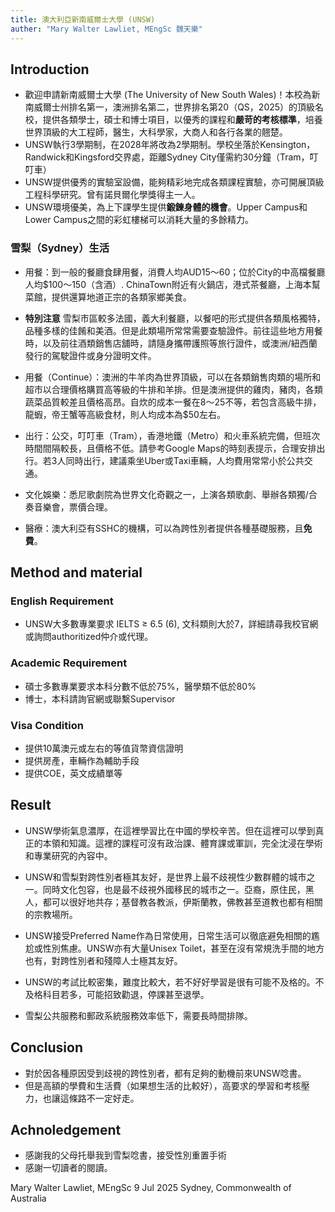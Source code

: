 ```yaml
---
title: 澳大利亞新南威爾士大學 (UNSW)
auther: "Mary Walter Lawliet, MEngSc 魏天樂"
---
```


## Introduction

- 歡迎申請新南威爾士大學 (The University of New South Wales)！本校為新南威爾士州排名第一，澳洲排名第二，世界排名第20（QS，2025）的頂級名校，提供各類學士，碩士和博士項目，以優秀的課程和**嚴苛的考核標準**，培養世界頂級的大工程師，醫生，大科學家，大商人和各行各業的翹楚。
- UNSW執行3學期制，在2028年將改為2學期制。學校坐落於Kensington，Randwick和Kingsford交界處，距離Sydney City僅需約30分鐘（Tram，叮叮車）
- UNSW提供優秀的實驗室設備，能夠精彩地完成各類課程實驗，亦可開展頂級工程科學研究。曾有諾貝爾化學獎得主一人。
- UNSW環境優美，為上下課學生提供**鍛鍊身體的機會**。Upper Campus和Lower Campus之間的彩虹樓梯可以消耗大量的多餘精力。

### 雪梨（Sydney）生活

- 用餐：到一般的餐廳食肆用餐，消費人均AUD$15～$60；位於City的中高檔餐廳人均$100～150（含酒）. ChinaTown附近有火鍋店，港式茶餐廳，上海本幫菜館，提供還算地道正宗的各類家鄉美食。
- **特別注意** 雪梨市區較多法國，義大利餐廳，以餐吧的形式提供各類風格獨特，品種多樣的佳餚和美酒。但是此類場所常常需要查驗證件。前往這些地方用餐時，以及前往酒類銷售店舖時，請隨身攜帶護照等旅行證件，或澳洲/紐西蘭發行的駕駛證件或身分證明文件。
- 用餐（Continue）：澳洲的牛羊肉為世界頂級，可以在各類銷售肉類的場所和超市以合理價格購買高等級的牛排和羊排。但是澳洲提供的雞肉，豬肉，各類蔬菜品質較差且價格高昂。自炊的成本一餐在$8～$25不等，若包含高級牛排，龍蝦，帝王蟹等高級食材，則人均成本為$50左右。

- 出行：公交，叮叮車（Tram），香港地鐵（Metro）和火車系統完備，但班次時間間隔較長，且價格不低。請參考Google Maps的時刻表提示，合理安排出行。若3人同時出行，建議乘坐Uber或Taxi車輛，人均費用常常小於公共交通。
- 文化娛樂：悉尼歌劇院為世界文化奇觀之一，上演各類歌劇、舉辦各類獨/合奏音樂會，票價合理。
- 醫療：澳大利亞有SSHC的機構，可以為跨性別者提供各種基礎服務，且**免費**。

## Method and material

### English Requirement
- UNSW大多數專業要求 IELTS ≥ 6.5 (6), 文科類則大於7，詳細請尋我校官網或詢問authoritized仲介或代理。
### Academic Requirement
- 碩士多數專業要求本科分數不低於75%，醫學類不低於80%
- 博士，本科請詢官網或聯繫Supervisor
### Visa Condition
- 提供10萬澳元或左右的等值貨幣資信證明
- 提供房產，車輛作為輔助手段
- 提供COE，英文成績單等

## Result
- UNSW學術氣息濃厚，在這裡學習比在中國的學校辛苦。但在這裡可以學到真正的本領和知識。這裡的課程可沒有政治課、體育課或軍訓，完全沈浸在學術和專業研究的內容中。
- UNSW和雪梨對跨性別者極其友好，是世界上最不歧視性少數群體的城市之一。同時文化包容，也是最不歧視外國移民的城市之一。亞裔，原住民，黑人，都可以很好地共存；基督教各教派，伊斯蘭教，佛教甚至道教也都有相關的宗教場所。
- UNSW接受Preferred Name作為日常使用，日常生活可以徹底避免相關的尷尬或性別焦慮。UNSW亦有大量Unisex Toilet，甚至在沒有常規洗手間的地方也有，對跨性別者和殘障人士極其友好。

- UNSW的考試比較密集，難度比較大，若不好好學習是很有可能不及格的。不及格科目若多，可能招致勸退，停課甚至退學。
- 雪梨公共服務和郵政系統服務效率低下，需要長時間排隊。

## Conclusion

- 對於因各種原因受到歧視的跨性別者，都有足夠的動機前來UNSW唸書。
- 但是高額的學費和生活費（如果想生活的比較好），高要求的學習和考核壓力，也讓這條路不一定好走。

## Achnoledgement

- 感謝我的父母托舉我到雪梨唸書，接受性別重置手術
- 感謝一切讀者的閱讀。

Mary Walter Lawliet, MEngSc
9 Jul 2025
Sydney, Commonwealth of Australia
